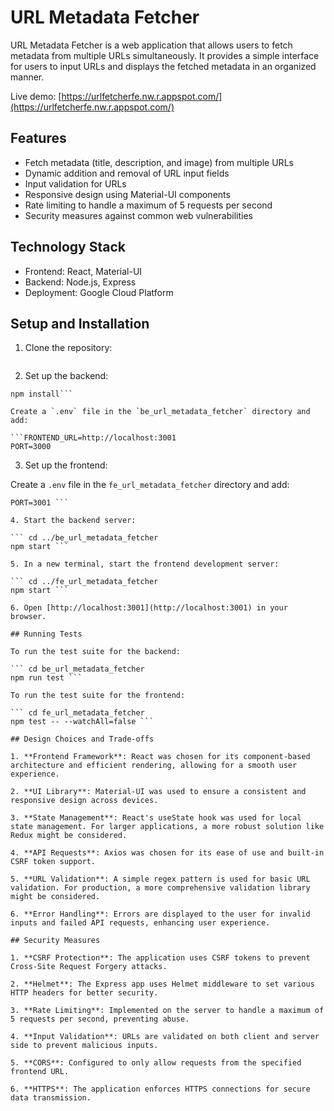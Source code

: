 # URL Metadata Fetcher

URL Metadata Fetcher is a web application that allows users to fetch metadata from multiple URLs simultaneously. It provides a simple interface for users to input URLs and displays the fetched metadata in an organized manner.

Live demo: [https://urlfetcherfe.nw.r.appspot.com/](https://urlfetcherfe.nw.r.appspot.com/)

## Features

- Fetch metadata (title, description, and image) from multiple URLs
- Dynamic addition and removal of URL input fields
- Input validation for URLs
- Responsive design using Material-UI components
- Rate limiting to handle a maximum of 5 requests per second
- Security measures against common web vulnerabilities

## Technology Stack

- Frontend: React, Material-UI
- Backend: Node.js, Express
- Deployment: Google Cloud Platform

## Setup and Installation

1. Clone the repository:

``` git clone https://github.com/yourusername/url-metadata-fetcher.git
```

2. Set up the backend:

```cd be_url_metadata_fetcher
npm install```

Create a `.env` file in the `be_url_metadata_fetcher` directory and add:

```FRONTEND_URL=http://localhost:3001
PORT=3000
```

3. Set up the frontend:

Create a `.env` file in the `fe_url_metadata_fetcher` directory and add:

``` REACT_APP_BACKEND_URL=http://localhost:3000
PORT=3001 ```

4. Start the backend server:

``` cd ../be_url_metadata_fetcher
npm start ```

5. In a new terminal, start the frontend development server:

``` cd ../fe_url_metadata_fetcher
npm start ```

6. Open [http://localhost:3001](http://localhost:3001) in your browser.

## Running Tests

To run the test suite for the backend:

``` cd be_url_metadata_fetcher
npm run test ```

To run the test suite for the frontend:

``` cd fe_url_metadata_fetcher
npm test -- --watchAll=false ```

## Design Choices and Trade-offs

1. **Frontend Framework**: React was chosen for its component-based architecture and efficient rendering, allowing for a smooth user experience.

2. **UI Library**: Material-UI was used to ensure a consistent and responsive design across devices.

3. **State Management**: React's useState hook was used for local state management. For larger applications, a more robust solution like Redux might be considered.

4. **API Requests**: Axios was chosen for its ease of use and built-in CSRF token support.

5. **URL Validation**: A simple regex pattern is used for basic URL validation. For production, a more comprehensive validation library might be considered.

6. **Error Handling**: Errors are displayed to the user for invalid inputs and failed API requests, enhancing user experience.

## Security Measures

1. **CSRF Protection**: The application uses CSRF tokens to prevent Cross-Site Request Forgery attacks.

2. **Helmet**: The Express app uses Helmet middleware to set various HTTP headers for better security.

3. **Rate Limiting**: Implemented on the server to handle a maximum of 5 requests per second, preventing abuse.

4. **Input Validation**: URLs are validated on both client and server side to prevent malicious inputs.

5. **CORS**: Configured to only allow requests from the specified frontend URL.

6. **HTTPS**: The application enforces HTTPS connections for secure data transmission.

